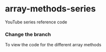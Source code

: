 # array-methods-series
YouTube series reference code

### Change the branch
To view the code for the different array methods
